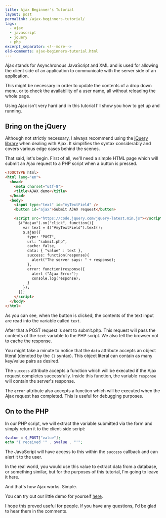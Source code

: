 ```yaml
---
title: Ajax Beginner's Tutorial
layout: post
permalink: /ajax-beginners-tutorial/
tags:
  - ajax
  - javascript
  - jquery
  - php
excerpt_separator: <!--more-->
old-comments: ajax-beginners-tutorial.html
---
```



Ajax stands for Asynchronous JavaScript and XML and is used for allowing the client side of an application to communicate with the server side of an application.

This might be necessary in order to update the contents of a drop down menu, or to check the availability of a user name, all without reloading the whole page.

Using Ajax isn't very hard and in this tutorial I'll show you how to get up and running.

<!--more-->

## Bring on the jQuery

Although not strictly necessary, I always recommend using the [jQuery library](http://jquery.com/ "jQuery library") when dealing with Ajax. It simplifies the syntax considerably and covers various edge cases behind the scenes.

That said, let's begin. First of all, we'll need a simple HTML page which will submit an Ajax request to a PHP script when a button is pressed.

```html
<!DOCTYPE html>
<html lang="en">
  <head>
    <meta charset="utf-8">
    <title>AJAX demo</title>
  </head>
  <body>
    <input type="text" id="myTextField" />
    <button id="ajax">Submit AJAX request</button>

    <script src="https://code.jquery.com/jquery-latest.min.js"></script>
      $("#ajax").on("click", function(){
        var text = $("#myTextField").text();
        $.ajax({
          type: "POST",
          url: "submit.php",
          cache: false,
          data: { "value" : text },
          success: function(response){
            alert("The server says: " + response);
          },
          error: function(response){
            alert ("Ajax Error");
            console.log(response);
          }
        });
      });
    </script>
  </body>
</html>
```

As you can see, when the button is clicked, the contents of the text input are read into the variable called `text`.

After that a POST request is sent to submit.php. This request will pass the contents of the `text` variable to the PHP script. We also tell the browser not to cache the response.

You might take a minute to notice that the `data` attribute accepts an object literal (denoted by the `{}` syntax). This object literal can contain as many key/value pairs as desired.

The `success` attribute accepts a function which will be executed if the Ajax request completes successfully. Inside this function, the variable `response` will contain the server's response.

The `error` attribute also accepts a function which will be executed when the Ajax request has completed. This is useful for debugging purposes.


## On to the PHP

In our PHP script, we will extract the variable submitted via the form and simply return it to the client-side script:

```PHP
$value = $_POST["value"];
echo "I received '" . $value . "'";
```

The JavaScript will have access to this within the `success` callback and can alert it to the user.

In the real world, you would use this value to extract data from a database, or something similar, but for the purposes of this tutorial, I'm going to leave it here.

And that's how Ajax works. Simple.

You can try out our little demo for yourself [here](http://hibbard.eu/demos/basic-ajax-example/ "Demo fo our basic Ajax script").

I hope this proved useful for people. If you have any questions, I'd be glad to hear them in the comments.
